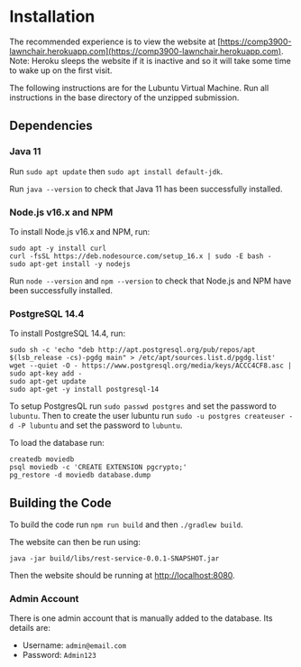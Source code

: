 # Installation

The recommended experience is to view the website at [https://comp3900-lawnchair.herokuapp.com](https://comp3900-lawnchair.herokuapp.com). Note: Heroku sleeps the website if it is inactive and so it will take some time to wake up on the first visit.

The following instructions are for the Lubuntu Virtual Machine. Run all instructions in the base directory of the unzipped submission.

## Dependencies

### Java 11

Run `sudo apt update` then `sudo apt install default-jdk`.

Run `java --version` to check that Java 11 has been successfully installed.

### Node.js v16.x and NPM

To install Node.js v16.x and NPM, run:

```
sudo apt -y install curl
curl -fsSL https://deb.nodesource.com/setup_16.x | sudo -E bash -
sudo apt-get install -y nodejs
```

Run `node --version` and `npm --version` to check that Node.js and NPM have been successfully installed.

### PostgreSQL 14.4

To install PostgreSQL 14.4, run:

```
sudo sh -c 'echo "deb http://apt.postgresql.org/pub/repos/apt $(lsb_release -cs)-pgdg main" > /etc/apt/sources.list.d/pgdg.list'
wget --quiet -O - https://www.postgresql.org/media/keys/ACCC4CF8.asc | sudo apt-key add -
sudo apt-get update
sudo apt-get -y install postgresql-14
```

To setup PostgresQL run `sudo passwd postgres` and set the password to `lubuntu`. Then to create the user lubuntu run `sudo -u postgres createuser -d -P lubuntu` and set the password to `lubuntu`.

To load the database run:

```
createdb moviedb
psql moviedb -c 'CREATE EXTENSION pgcrypto;'
pg_restore -d moviedb database.dump
```

## Building the Code

To build the code run `npm run build` and then `./gradlew build`.

The website can then be run using:

```
java -jar build/libs/rest-service-0.0.1-SNAPSHOT.jar
```

Then the website should be running at [http://localhost:8080](http://localhost:8080).

### Admin Account

There is one admin account that is manually added to the database. Its details are:

- Username: `admin@email.com`
- Password: `Admin123`
